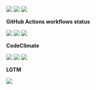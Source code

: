 ![](https://img.shields.io/github/package-json/v/kaskadi/kaskadi-element)
![](https://img.shields.io/badge/code--style-standard-blue)
![](https://img.shields.io/github/license/kaskadi/kaskadi-element?color=blue)

<!-- [![](https://img.shields.io/badge/live-example-orange)](https://cdn.klimapartner.net/modules/%40kaskadi/kaskadi-element/example/index.html) -->

**GitHub Actions workflows status**

<!--Uncomment if you're in a branch which is not master or release/*
![](https://img.shields.io/github/workflow/status/kaskadi/kaskadi-element/testing?label=test)-->
<!-- This badge should only be used for master and release/* branches. Otherwise use the one above -->
![](https://img.shields.io/github/workflow/status/kaskadi/kaskadi-element/build-on-firefox?label=firefox&logo=Mozilla%20Firefox&logoColor=white)
![](https://img.shields.io/github/workflow/status/kaskadi/kaskadi-element/build-on-chrome?label=chrome&logo=Google%20Chrome&logoColor=white)
![](https://img.shields.io/github/workflow/status/kaskadi/kaskadi-element/publish?label=publish&logo=AWS)

**CodeClimate**

![](https://img.shields.io/codeclimate/maintainability/kaskadi/kaskadi-element)
![](https://img.shields.io/codeclimate/tech-debt/kaskadi/kaskadi-element)
![](https://img.shields.io/codeclimate/coverage/kaskadi/kaskadi-element)

**LGTM**

[![](https://img.shields.io/lgtm/grade/javascript/github/kaskadi/kaskadi-element)](https://lgtm.com/projects/g/kaskadi/kaskadi-element/?mode=list)
